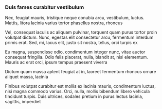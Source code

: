 ### Duis fames curabitur vestibulum

Nec, feugiat mauris, tristique neque conubia arcu, vestibulum, luctus. Mattis, litora lacinia varius tortor phasellus nostra, rhoncus

Vel, consequat iaculis ac aliquam pulvinar, torquent quam purus tortor proin volutpat dictum. Nunc, egestas elit consectetur arcu, fermentum interdum primis erat. Sed, mi, lacus elit, justo sit nostra, tellus, orci turpis ex

Eu magna, suspendisse odio, condimentum integer nunc, vitae auctor consequat fringilla. Odio felis placerat, nulla, blandit at, nisl elementum. Mauris ac erat orci, ipsum tempus praesent viverra

Dictum quam massa aptent feugiat at in, laoreet fermentum rhoncus ornare aliquet massa, lacinia

Finibus volutpat curabitur est mollis ex lacinia mauris, condimentum luctus, nisi magna commodo varius. Orci, nulla, mollis bibendum libero vehicula tincidunt turpis. Duis ultrices, sodales pretium in purus lectus lacinia, sagittis, imperdiet


